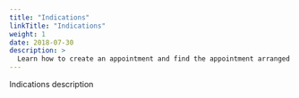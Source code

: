 ```yaml
---
title: "Indications"
linkTitle: "Indications"
weight: 1
date: 2018-07-30
description: >
  Learn how to create an appointment and find the appointment arranged
---
```


Indications description
